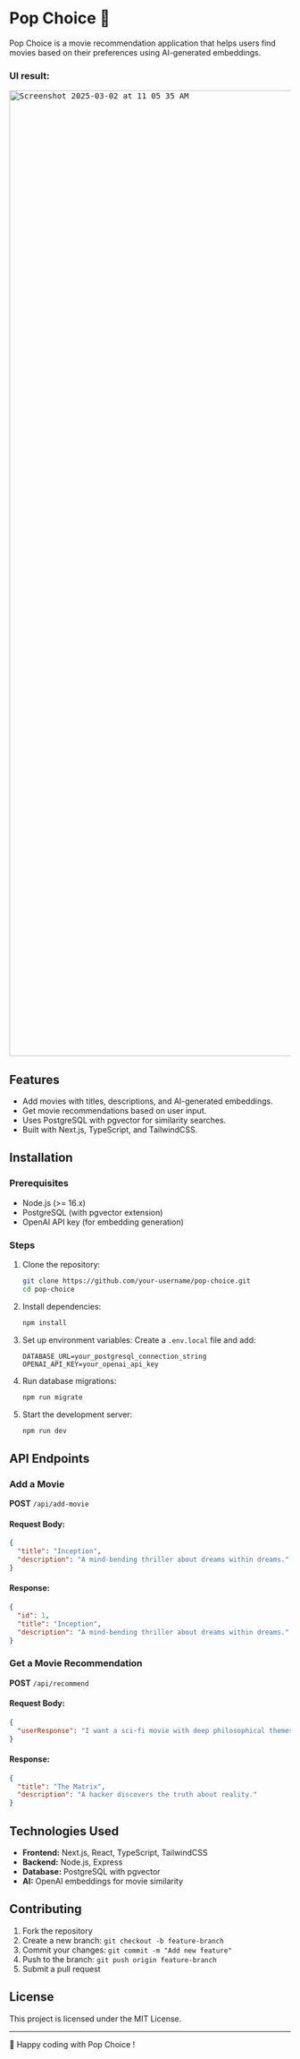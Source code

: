 # Pop Choice 🍿

Pop Choice is a movie recommendation application that helps users find movies based on their preferences using AI-generated embeddings.

### UI result:
<kbd>
   <img width="1726" alt="Screenshot 2025-03-02 at 11 05 35 AM" src="https://github.com/user-attachments/assets/c625f9ea-ee15-40c7-b2f5-1fb787351654" />
</kbd>

## Features
- Add movies with titles, descriptions, and AI-generated embeddings.
- Get movie recommendations based on user input.
- Uses PostgreSQL with pgvector for similarity searches.
- Built with Next.js, TypeScript, and TailwindCSS.

## Installation

### Prerequisites
- Node.js (>= 16.x)
- PostgreSQL (with pgvector extension)
- OpenAI API key (for embedding generation)

### Steps
1. Clone the repository:
   ```sh
   git clone https://github.com/your-username/pop-choice.git
   cd pop-choice
   ```
2. Install dependencies:
   ```sh
   npm install
   ```
3. Set up environment variables:
   Create a `.env.local` file and add:
   ```env
   DATABASE_URL=your_postgresql_connection_string
   OPENAI_API_KEY=your_openai_api_key
   ```
4. Run database migrations:
   ```sh
   npm run migrate
   ```
5. Start the development server:
   ```sh
   npm run dev
   ```

## API Endpoints

### Add a Movie
**POST** `/api/add-movie`
#### Request Body:
```json
{
  "title": "Inception",
  "description": "A mind-bending thriller about dreams within dreams."
}
```
#### Response:
```json
{
  "id": 1,
  "title": "Inception",
  "description": "A mind-bending thriller about dreams within dreams."
}
```

### Get a Movie Recommendation
**POST** `/api/recommend`
#### Request Body:
```json
{
  "userResponse": "I want a sci-fi movie with deep philosophical themes."
}
```
#### Response:
```json
{
  "title": "The Matrix",
  "description": "A hacker discovers the truth about reality."
}
```

## Technologies Used
- **Frontend:** Next.js, React, TypeScript, TailwindCSS
- **Backend:** Node.js, Express
- **Database:** PostgreSQL with pgvector
- **AI:** OpenAI embeddings for movie similarity

## Contributing
1. Fork the repository
2. Create a new branch: `git checkout -b feature-branch`
3. Commit your changes: `git commit -m "Add new feature"`
4. Push to the branch: `git push origin feature-branch`
5. Submit a pull request

## License
This project is licensed under the MIT License.

---

🚀 Happy coding with Pop Choice !
